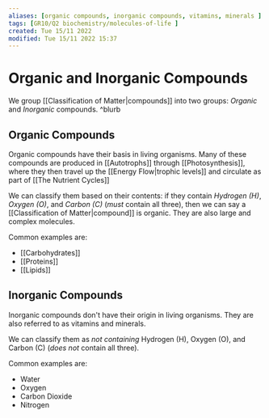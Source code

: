 ```yaml
---
aliases: [organic compounds, inorganic compounds, vitamins, minerals ]
tags: [GR10/Q2 biochemistry/molecules-of-life ]
created: Tue 15/11 2022
modified: Tue 15/11 2022 15:37
---
```

# Organic and Inorganic Compounds
We group [[Classification of Matter|compounds]] into two groups: *Organic* and *Inorganic* compounds. ^blurb

## Organic Compounds
Organic compounds have their basis in living organisms. Many of these compounds are produced in [[Autotrophs]] through [[Photosynthesis]], where they then travel up the [[Energy Flow|trophic levels]] and circulate as part of [[The Nutrient Cycles]]

We can classify them based on their contents: if they contain *Hydrogen (H)*, *Oxygen (O)*, and *Carbon (C)* (*must* contain all three), then we can say a [[Classification of Matter|compound]] is organic. They are also  large and complex molecules. 

Common examples are:
- [[Carbohydrates]]
- [[Proteins]]
- [[Lipids]]

## Inorganic Compounds
Inorganic compounds don't have their origin in living organisms. They are also referred to as vitamins and minerals. 

We can classify them as *not containing* Hydrogen (H), Oxygen (O), and Carbon (C) (*does not* contain all three). 

Common examples are:
- Water
- Oxygen
- Carbon Dioxide
- Nitrogen